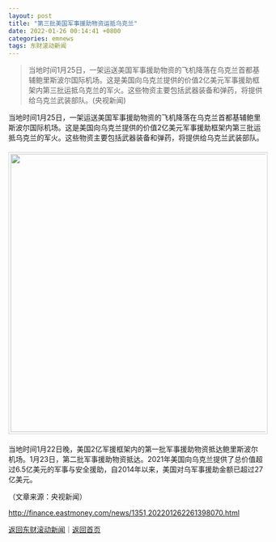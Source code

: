 ```yaml
---
layout: post
title: "第三批美国军事援助物资运抵乌克兰"
date: 2022-01-26 00:14:41 +0800
categories: emnews
tags: 东财滚动新闻
---
```

> 当地时间1月25日，一架运送美国军事援助物资的飞机降落在乌克兰首都基辅鲍里斯波尔国际机场。这是美国向乌克兰提供的价值2亿美元军事援助框架内第三批运抵乌克兰的军火。这些物资主要包括武器装备和弹药，将提供给乌克兰武装部队。(央视新闻)

<p>当地时间1月25日，一架运送美国军事援助物资的飞机降落在乌克兰首都基辅鲍里斯波尔国际机场。这是美国向乌克兰提供的价值2亿美元军事援助框架内第三批运抵乌克兰的军火。这些物资主要包括武器装备和弹药，将提供给乌克兰武装部队。</p><center><img src="https://dfscdn.dfcfw.com/download/D25364553491108670903_w690h387.jpg" width="550" emheight="309" style="border:#d1d1d1 1px solid;padding:3px;margin:5px 0;" /></center><p>当地时间1月22日晚，美国2亿军援框架内的第一批军事援助物资抵达鲍里斯波尔机场。1月23日，第二批军事援助物资抵达。2021年美国向乌克兰提供了总价值超过6.5亿美元的军事与安全援助，自2014年以来，美国对乌军事援助金额已超过27亿美元。</p><p class="em_media">（文章来源：央视新闻）</p>

<http://finance.eastmoney.com/news/1351,202201262261398070.html>

[返回东财滚动新闻](//finews.withounder.com/emnews/)｜[返回首页](//finews.withounder.com/)